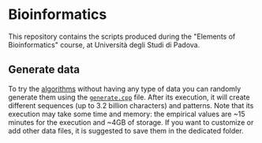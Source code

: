 # Bioinformatics

This repository contains the scripts produced during the "Elements of Bioinformatics" course, at Università degli Studi di Padova.

## Generate data

To try the [algorithms](/algorithms/) without having any type of data you can randomly generate them using the [```generate.cpp```](/algorithms/data-folder/generator.cpp) file. After its execution, it will create different sequences (up to 3.2 billion characters) and patterns. Note that its execution may take some time and memory: the empirical values are ~15 minutes for the execution and ~4GB of storage. If you want to customize or add other data files, it is suggested to save them in the dedicated folder.
